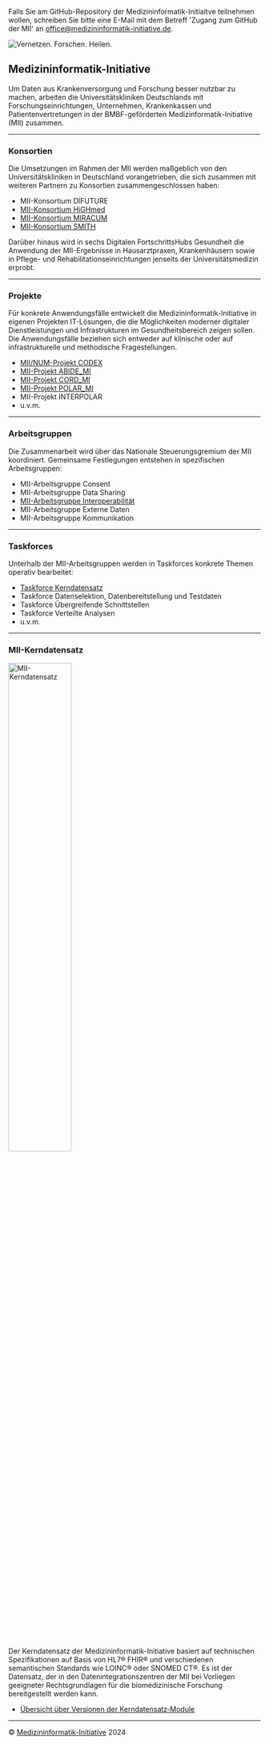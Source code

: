 Falls Sie am GitHub-Repository der Medizininformatik-Initiaitve teilnehmen wollen, schreiben Sie bitte eine E-Mail mit dem Betreff 'Zugang zum GitHub der MII' an <office@medizininformatik-initiative.de>.

![Vernetzen. Forschen. Heilen.](https://github.com/medizininformatik-initiative/.github/blob/main/images/mii_banner_1400x605.png) 

## Medizininformatik-Initiative

Um Daten aus Krankenversorgung und Forschung besser nutzbar zu machen, arbeiten die Universitätskliniken Deutschlands mit Forschungseinrichtungen, Unternehmen, Krankenkassen und Patientenvertretungen in der BMBF-geförderten Medizinformatik-Initiative (MII) zusammen.

----

### Konsortien

Die Umsetzungen im Rahmen der MII werden maßgeblich von den Universitätskliniken in Deutschland vorangetrieben, die sich zusammen mit weiteren Partnern zu Konsortien zusammengeschlossen haben:

* MII-Konsortium DIFUTURE
* [MII-Konsortium HiGHmed](https://github.com/orgs/medizininformatik-initiative/teams/highmed)
* [MII-Konsortium MIRACUM](https://github.com/miracum)
* [MII-Konsortium SMITH](https://github.com/orgs/medizininformatik-initiative/teams/smith)

Darüber hinaus wird in sechs Digitalen FortschrittsHubs Gesundheit die Anwendung der MII-Ergebnisse in Hausarztpraxen, Krankenhäusern sowie in Pflege- und Rehabilitationseinrichtungen jenseits der Universitätsmedizin erprobt.

----

### Projekte

Für konkrete Anwendungsfälle entwickelt die Medizininformatik-Initiative in eigenen Projekten IT-Lösungen, die die Möglichkeiten moderner digitaler Dienstleistungen und Infrastrukturen im Gesundheitsbereich zeigen sollen. Die Anwendungsfälle beziehen sich entweder auf klinische oder auf infrastrukturelle und methodische Fragestellungen.

* [MII/NUM-Projekt CODEX](https://github.com/num-codex)
* [MII-Projekt ABIDE_MI](https://github.com/orgs/medizininformatik-initiative/teams/abide)
* [MII-Projekt CORD_MI](https://github.com/orgs/medizininformatik-initiative/teams/cord)
* [MII-Projekt POLAR_MI](https://github.com/orgs/medizininformatik-initiative/teams/polar)
* MII-Projekt INTERPOLAR
* u.v.m.

----

### Arbeitsgruppen

Die Zusammenarbeit wird über das Nationale Steuerungsgremium der MII koordiniert. Gemeinsame Festlegungen entstehen in spezifischen Arbeitsgruppen:

* MII-Arbeitsgruppe Consent
* MII-Arbeitsgruppe Data Sharing
* [MII-Arbeitsgruppe Interoperabilität](https://github.com/orgs/medizininformatik-initiative/teams/ag-interoperabilitat)
* MII-Arbeitsgruppe Externe Daten
* MII-Arbeitsgruppe Kommunikation

----

### Taskforces

Unterhalb der MII-Arbeitsgruppen werden in Taskforces konkrete Themen operativ bearbeitet:

* [Taskforce Kerndatensatz](https://github.com/orgs/medizininformatik-initiative/teams/taskforce-kerndatensatz)
* Taskforce Datenselektion, Datenbereitstellung und Testdaten
* Taskforce Übergreifende Schnittstellen
* Taskforce Verteilte Analysen
* u.v.m.

----

### MII-Kerndatensatz

<img src="https://www.medizininformatik-initiative.de/sites/default/files/2023-07/2023-07-10_MII_Kerndatensatz_Abbildung.jpg" alt="MII-Kerndatensatz" width="50%">

Der Kerndatensatz der Medizininformatik-Initiative basiert auf technischen Spezifikationen auf Basis von HL7® FHIR® und verschiedenen semantischen Standards wie LOINC® oder SNOMED CT®. Es ist der Datensatz, der in den Datenintegrationszentren der MII bei Vorliegen geeigneter Rechtsgrundlagen für die biomedizinische Forschung bereitgestellt werden kann.

* [Übersicht über Versionen der Kerndatensatz‐Module](https://github.com/medizininformatik-initiative/kerndatensatz-meta/wiki/Übersicht-über-Versionen-der-Kerndatensatz%E2%80%90Module)

----
&copy; [Medizininformatik-Initiative](https://www.medizininformatik-initiative.de/de/impressum) 2024
